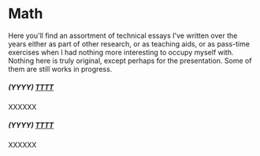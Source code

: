 # Math
Here you'll find an assortment of technical essays I've written over the years either as part of other research, or as teaching aids, or as pass-time exercises when I had nothing more interesting to occupy myself with. Nothing here is truly original, except perhaps for the presentation. Some of them are still works in progress.

##### (YYYY) [TTTT](LLLL)
XXXXXX

##### (YYYY) [TTTT](LLLL)
XXXXXX
